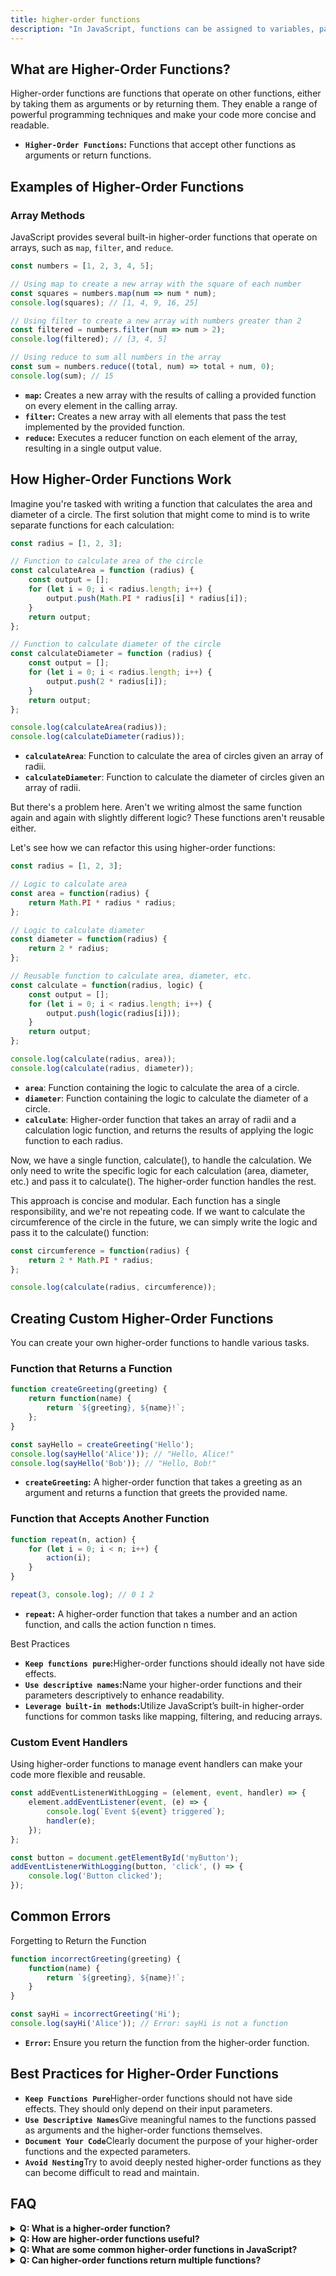 ```yaml
---
title: higher-order functions
description: "In JavaScript, functions can be assigned to variables, passed into other functions as parameters, and returned from functions just like strings or arrays. A “higher-order function” is a function that accepts functions as parameters and/or returns a function."
---
```


## What are Higher-Order Functions?

Higher-order functions are functions that operate on other functions, either by taking them as arguments or by returning them. They enable a range of powerful programming techniques and make your code more concise and readable.

<div class='notes'>
    <ul>
        <li><strong><code>Higher-Order Functions</code>:</strong> Functions that accept other functions as arguments or return functions.</li>
    </ul>
</div>

## Examples of Higher-Order Functions

### Array Methods

JavaScript provides several built-in higher-order functions that operate on arrays, such as `map`, `filter`, and `reduce`.

```js [array-methods.js] copy
const numbers = [1, 2, 3, 4, 5];

// Using map to create a new array with the square of each number
const squares = numbers.map(num => num * num);
console.log(squares); // [1, 4, 9, 16, 25]

// Using filter to create a new array with numbers greater than 2
const filtered = numbers.filter(num => num > 2);
console.log(filtered); // [3, 4, 5]

// Using reduce to sum all numbers in the array
const sum = numbers.reduce((total, num) => total + num, 0);
console.log(sum); // 15
```

<div class='explanation'>
    <ul>
        <li><strong><code>map</code>:</strong> Creates a new array with the results of calling a provided function on every element in the calling array.</li>
        <li><strong><code>filter</code>:</strong> Creates a new array with all elements that pass the test implemented by the provided function.</li>
        <li><strong><code>reduce</code>:</strong> Executes a reducer function on each element of the array, resulting in a single output value.</li>
    </ul>
</div>

## How Higher-Order Functions Work

Imagine you're tasked with writing a function that calculates the area and diameter of a circle. The first solution that might come to mind is to write separate functions for each calculation:

```js [calculateCircle.js] copy
const radius = [1, 2, 3];

// Function to calculate area of the circle
const calculateArea = function (radius) {
    const output = [];
    for (let i = 0; i < radius.length; i++) {
        output.push(Math.PI * radius[i] * radius[i]);
    }
    return output;
};

// Function to calculate diameter of the circle
const calculateDiameter = function (radius) {
    const output = [];
    for (let i = 0; i < radius.length; i++) {
        output.push(2 * radius[i]);
    }
    return output;
};

console.log(calculateArea(radius));
console.log(calculateDiameter(radius));
```
<di class='notes'>
    <ul>
        <li><strong><code>calculateArea</code></strong>: Function to calculate the area of circles given an array of radii.</li>
        <li><strong><code>calculateDiameter</code></strong>: Function to calculate the diameter of circles given an array of radii.</li>
    </ul>
</div>
But there's a problem here. Aren't we writing almost the same function again and again with slightly different logic? These functions aren't reusable either.

Let's see how we can refactor this using higher-order functions:

```js [refactored.js] copy
const radius = [1, 2, 3];

// Logic to calculate area
const area = function(radius) {
    return Math.PI * radius * radius;
};

// Logic to calculate diameter
const diameter = function(radius) {
    return 2 * radius;
};

// Reusable function to calculate area, diameter, etc.
const calculate = function(radius, logic) {
    const output = [];
    for (let i = 0; i < radius.length; i++) {
        output.push(logic(radius[i]));
    }
    return output;
};

console.log(calculate(radius, area));
console.log(calculate(radius, diameter));
```

<div class='explanation'>
    <ul>
        <li><strong><code>area</code></strong>: Function containing the logic to calculate the area of a circle.</li>
        <li><strong><code>diameter</code></strong>: Function containing the logic to calculate the diameter of a circle.</li>
        <li><strong><code>calculate</code></strong>: Higher-order function that takes an array of radii and a calculation logic function, and returns the results of applying the logic function to each radius.</li>
    </ul>
</div>

<p>Now, we have a single function, calculate(), to handle the calculation. We only need to write the specific logic for each calculation (area, diameter, etc.) and pass it to calculate(). The higher-order function handles the rest.

This approach is concise and modular. 
Each function has a single responsibility, and we're not repeating code.
If we want to calculate the circumference of the circle in the future, we can simply write the logic and pass it to the calculate() function:</p>

```js [ref-calculate.js] copy
const circumference = function(radius) {
    return 2 * Math.PI * radius;
};

console.log(calculate(radius, circumference));
```

## Creating Custom Higher-Order Functions
You can create your own higher-order functions to handle various tasks.

### Function that Returns a Function
```js [custom-hof.js] copy
function createGreeting(greeting) {
    return function(name) {
        return `${greeting}, ${name}!`;
    };
}

const sayHello = createGreeting('Hello');
console.log(sayHello('Alice')); // "Hello, Alice!"
console.log(sayHello('Bob')); // "Hello, Bob!"
```

<div class='explanation'>
    <ul>
        <li><strong><code>createGreeting</code>:</strong> A higher-order function that takes a greeting as an argument and returns a function that greets the provided name.</li>
    </ul>
</div>

### Function that Accepts Another Function
```js [custom-hof.js] copy
function repeat(n, action) {
    for (let i = 0; i < n; i++) {
        action(i);
    }
}

repeat(3, console.log); // 0 1 2
```

<div class='explanation'>
    <ul>
        <li><strong><code>repeat</code>:</strong> A higher-order function that takes a number and an action function, and calls the action function n times.</li>
    </ul>
</div>

<div class='notes'>
    <p>Best Practices</p>
    <ul>
        <li><strong><code>Keep functions pure</code>:</strong>Higher-order functions should ideally not have side effects.</li>
        <li><strong><code>Use descriptive names</code>:</strong>Name your higher-order functions and their parameters descriptively to enhance readability.</li>
        <li><strong><code>Leverage built-in methods</code>:</strong>Utilize JavaScript’s built-in higher-order functions for common tasks like mapping, filtering, and reducing arrays.</li>
    </ul>
</div>

### Custom Event Handlers
Using higher-order functions to manage event handlers can make your code more flexible and reusable.
```js [event-handlers-hof.js] copy
const addEventListenerWithLogging = (element, event, handler) => {
    element.addEventListener(event, (e) => {
        console.log(`Event ${event} triggered`);
        handler(e);
    });
};

const button = document.getElementById('myButton');
addEventListenerWithLogging(button, 'click', () => {
    console.log('Button clicked');
});
```


## Common Errors
Forgetting to Return the Function
```js [common-errors.js] copy
function incorrectGreeting(greeting) {
    function(name) {
        return `${greeting}, ${name}!`;
    }
}

const sayHi = incorrectGreeting('Hi');
console.log(sayHi('Alice')); // Error: sayHi is not a function
```

<div class='notes'>
    <ul>
        <li><strong><code>Error</code>:</strong> Ensure you return the function from the higher-order function.</li>
    </ul>
</div>

## Best Practices for Higher-Order Functions
<div class='notes'>
    <ul>
        <li><strong><code>Keep Functions Pure</code></strong>Higher-order functions should not have side effects. They should only depend on their input parameters.</li>
        <li><strong><code>Use Descriptive Names</code></strong>Give meaningful names to the functions passed as arguments and the higher-order functions themselves.</li>
        <li><strong><code>Document Your Code</code></strong>Clearly document the purpose of your higher-order functions and the expected parameters.</li>
        <li><strong><code>Avoid Nesting</code></strong>Try to avoid deeply nested higher-order functions as they can become difficult to read and maintain.</li>
    </ul>
</div>


## FAQ
<details>
  <summary><strong>Q: What is a higher-order function?</strong></summary>
  <p><strong>A:</strong> A higher-order function is a function that accepts functions as parameters and/or returns a function.</p>
</details>
<details>
  <summary><strong>Q: How are higher-order functions useful?</strong></summary>
  <p><strong>A:</strong> Higher-order functions help in creating more flexible and reusable code by abstracting away common patterns and operations.</p>
</details>
<details>
  <summary><strong>Q: What are some common higher-order functions in JavaScript?</strong></summary>
  <p><strong>A:</strong> Common higher-order functions include `map`, `filter`, `reduce`, `forEach`, and `sort`.</p>
</details>
<details>
  <summary><strong>Q: Can higher-order functions return multiple functions?</strong></summary>
  <p><strong>A:</strong> Yes, higher-order functions can return multiple functions or an array of functions.</p>
</details>